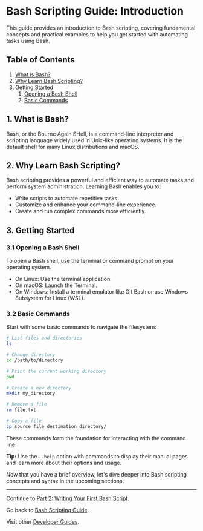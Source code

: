 # Bash Scripting Guide: Introduction

This guide provides an introduction to Bash scripting, covering fundamental concepts and practical examples to help you get started with automating tasks using Bash.

## Table of Contents

1. [What is Bash?](#1-what-is-bash)
2. [Why Learn Bash Scripting?](#2-why-learn-bash-scripting)
3. [Getting Started](#3-getting-started)
   1. [Opening a Bash Shell](#31-opening-a-bash-shell)
   2. [Basic Commands](#32-basic-commands)

## 1. What is Bash?

Bash, or the Bourne Again SHell, is a command-line interpreter and scripting language widely used in Unix-like operating systems. It is the default shell for many Linux distributions and macOS.

## 2. Why Learn Bash Scripting?

Bash scripting provides a powerful and efficient way to automate tasks and perform system administration. Learning Bash enables you to:

- Write scripts to automate repetitive tasks.
- Customize and enhance your command-line experience.
- Create and run complex commands more efficiently.

## 3. Getting Started

### 3.1 Opening a Bash Shell

To open a Bash shell, use the terminal or command prompt on your operating system.

- On Linux: Use the terminal application.
- On macOS: Launch the Terminal.
- On Windows: Install a terminal emulator like Git Bash or use Windows Subsystem for Linux (WSL).

### 3.2 Basic Commands

Start with some basic commands to navigate the filesystem:

```bash
# List files and directories
ls

# Change directory
cd /path/to/directory

# Print the current working directory
pwd

# Create a new directory
mkdir my_directory

# Remove a file
rm file.txt

# Copy a file
cp source_file destination_directory/
```

These commands form the foundation for interacting with the command line.

**Tip:** Use the `--help` option with commands to display their manual pages and learn more about their options and usage.

Now that you have a brief overview, let's dive deeper into Bash scripting concepts and syntax in the upcoming sections.

---
Continue to [Part 2: Writing Your First Bash Script](02.first_script.md).

Go back to [Bash Scripting Guide](README.md).

Visit other [Developer Guides](../README.md).
